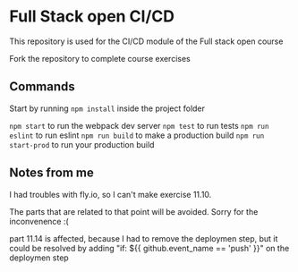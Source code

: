 # Full Stack open CI/CD

This repository is used for the CI/CD module of the Full stack open course

Fork the repository to complete course exercises

## Commands

Start by running `npm install` inside the project folder

`npm start` to run the webpack dev server
`npm test` to run tests
`npm run eslint` to run eslint
`npm run build` to make a production build
`npm run start-prod` to run your production build


## Notes from me

I had troubles with fly.io, so I can't make exercise 11.10.

The parts that are related to that point will be avoided. Sorry for the inconvenence :(

part 11.14 is affected, because I had to remove the deploymen step, but it could be resolved by adding "if: ${{ github.event_name == 'push' }}" on the deploymen step